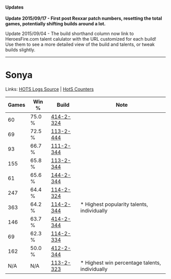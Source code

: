 #### Updates
**Update 2015/09/17 - First post Rexxar patch numbers, resetting the total games, potentially shifting builds around a lot.**

Update 2015/09/04 - The build shorthand column now link to HeroesFire.com talent calulator with the URL customized for each build!  
Use them to see a more detailed view of the build and talents, or tweak builds slightly.

***

# Sonya

Links: [HOTS Logs Source](https://www.hotslogs.com/Sitewide/HeroDetails?Hero=Sonya) | [HotS Counters](http://hotscounters.com/#/hero/Sonya)

Games  | Win %  | Build     | Note
-----  | -----  | -----     | ----
60     | 75.0 % | [414-2-324](http://www.heroesfire.com/hots/talent-calculator/sonya#ryjq) | 
69     | 72.5 % | [113-2-444](http://www.heroesfire.com/hots/talent-calculator/sonya#gTuS) | 
93     | 66.7 % | [111-2-344](http://www.heroesfire.com/hots/talent-calculator/sonya#gO-O) | 
155    | 65.8 % | [113-2-344](http://www.heroesfire.com/hots/talent-calculator/sonya#gTsu) | 
61     | 65.6 % | [144-2-344](http://www.heroesfire.com/hots/talent-calculator/sonya#hfYe) | 
247    | 64.4 % | [114-2-324](http://www.heroesfire.com/hots/talent-calculator/sonya#gWIq) | 
363    | 64.2 % | [114-2-344](http://www.heroesfire.com/hots/talent-calculator/sonya#gWJ8) | * Highest popularity talents, individually
146    | 63.7 % | [414-2-344](http://www.heroesfire.com/hots/talent-calculator/sonya#ryk8) | 
69     | 62.3 % | [114-2-334](http://www.heroesfire.com/hots/talent-calculator/sonya#gWI-) | 
162    | 50.0 % | [412-2-344](http://www.heroesfire.com/hots/talent-calculator/sonya#rtre) | 
N/A    | N/A    | [113-2-323](http://www.heroesfire.com/hots/talent-calculator/sonya#gTsZ) | * Highest win percentage talents, individually
